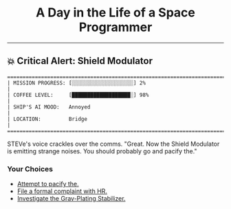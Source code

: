 <h1 align="center">A Day in the Life of a Space Programmer</h1>

---

<h2 id="node-22">💥 Critical Alert: Shield Modulator</h2>

```
========================================================================
| MISSION PROGRESS: [░░░░░░░░░░░░░░░░░░░░] 2%                                  |
| COFFEE LEVEL:     [███████████████████░] 98%                                 |
| SHIP'S AI MOOD:   Annoyed                                                    |
| LOCATION:         Bridge                                                     |
========================================================================
```

STEVe's voice crackles over the comms. "Great. Now the Shield Modulator is emitting strange noises. You should probably go and pacify the."



### Your Choices

*   [Attempt to pacify the.](./README-0024.md)
*   [File a formal complaint with HR.](./README-0032.md)
*   [Investigate the Grav-Plating Stabilizer.](./README-0025.md)
